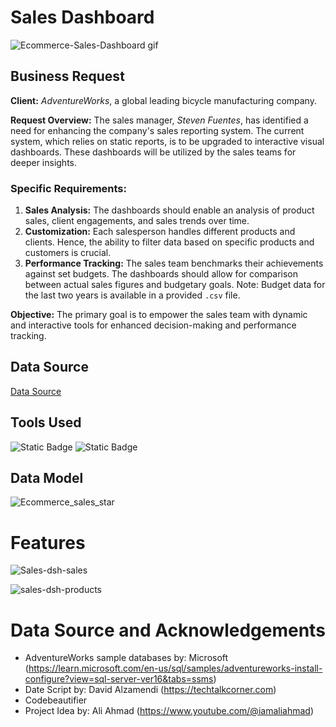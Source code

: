 # Sales Dashboard

![Ecommerce-Sales-Dashboard gif](https://github.com/NumberHumanoid/Ecommerce_Sales_Dashboard/assets/149428916/c72f36b0-848b-47f5-a135-a0fbdb122758)

## Business Request
**Client:** *AdventureWorks*, a global leading bicycle manufacturing company.

**Request Overview:** 
The sales manager, *Steven Fuentes*, has identified a need for enhancing the company's sales reporting system. The current system, which relies on static reports, is to be upgraded to interactive visual dashboards. These dashboards will be utilized by the sales teams for deeper insights.
### Specific Requirements:
1. **Sales Analysis:** The dashboards should enable an analysis of product sales, client engagements, and sales trends over time.
2. **Customization:** Each salesperson handles different products and clients. Hence, the ability to filter data based on specific products and customers is crucial.
3. **Performance Tracking:** The sales team benchmarks their achievements against set budgets. The dashboards should allow for comparison between actual sales figures and budgetary goals. Note: Budget data for the last two years is available in a provided `.csv` file.

**Objective:** The primary goal is to empower the sales team with dynamic and interactive tools for enhanced decision-making and performance tracking.

## Data Source
[Data Source](https://learn.microsoft.com/en-us/sql/samples/adventureworks-install-configure?view=sql-server-ver16&tabs=ssms)

## Tools Used
![Static Badge](https://img.shields.io/badge/Language-SQL-blue)  ![Static Badge](https://img.shields.io/badge/Language-PowerBI-orange)

## Data Model
![Ecommerce_sales_star](https://github.com/NumberHumanoid/Ecommerce_Sales_Dashboard/assets/149428916/b03c4cc8-3507-41a3-9aea-8c4d58e0f5fe)


# Features

![Sales-dsh-sales](https://github.com/NumberHumanoid/Ecommerce_Sales_Dashboard/assets/149428916/a32c7128-693e-4e10-bf8e-351c0cb8c788)

![sales-dsh-products](https://github.com/NumberHumanoid/Ecommerce_Sales_Dashboard/assets/149428916/b67a28f1-4283-4763-848b-5e26e8dcb204)




# Data Source and Acknowledgements
* AdventureWorks sample databases by: Microsoft (https://learn.microsoft.com/en-us/sql/samples/adventureworks-install-configure?view=sql-server-ver16&tabs=ssms)
* Date Script by: David Alzamendi (https://techtalkcorner.com)
* Codebeautifier 
* Project Idea by: Ali Ahmad (https://www.youtube.com/@iamaliahmad)
